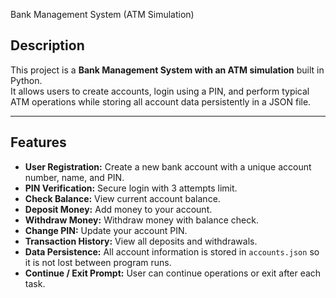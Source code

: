 Bank Management System (ATM Simulation)  

## Description
This project is a **Bank Management System with an ATM simulation** built in Python.  
It allows users to create accounts, login using a PIN, and perform typical ATM operations while storing all account data persistently in a JSON file.  

---

## Features
- **User Registration:** Create a new bank account with a unique account number, name, and PIN.  
- **PIN Verification:** Secure login with 3 attempts limit.  
- **Check Balance:** View current account balance.  
- **Deposit Money:** Add money to your account.  
- **Withdraw Money:** Withdraw money with balance check.  
- **Change PIN:** Update your account PIN.  
- **Transaction History:** View all deposits and withdrawals.  
- **Data Persistence:** All account information is stored in `accounts.json` so it is not lost between program runs.  
- **Continue / Exit Prompt:** User can continue operations or exit after each task.  
